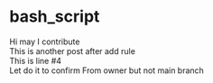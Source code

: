 # bash_script  
Hi may I contribute  
This is another post after add rule  
This is line #4  
Let do it to confirm
From owner but not main branch
